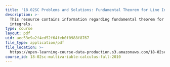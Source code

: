 ```yaml
---
title: '18.02SC Problems and Solutions: Fundamental Theorem for Line Integrals'
description: >-
  This resource contains information regarding fundamental theorem for line
  integrals.
type: course
layout: pdf
uid: aec53e9a2f4ed52f64feb0f0988f8767
file_type: application/pdf
file_location: >-
  https://open-learning-course-data-production.s3.amazonaws.com/18-02sc-multivariable-calculus-fall-2010/aec53e9a2f4ed52f64feb0f0988f8767_MIT18_02SC_pb_39_comb.pdf
course_id: 18-02sc-multivariable-calculus-fall-2010
---
```


